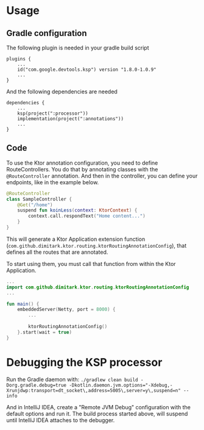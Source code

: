 # Usage

## Gradle configuration
The following plugin is needed in your gradle build script
```
plugins {
    ...
    id("com.google.devtools.ksp") version "1.8.0-1.0.9"
    ...
}
```

And the following dependencies are needed
```
dependencies {
    ...
    ksp(project(":processor"))
    implementation(project(":annotations"))
    ...
}
```

## Code
To use the Ktor annotation configuration, you need to define RouteControllers. You do that by annotating classes with the `@RouteController` annotation. 
And then in the controller, you can define your endpoints, like in the example below.
```kotlin
@RouteController
class SampleController {
    @Get("/home")
    suspend fun koinLess(context: KtorContext) {
        context.call.respondText("Home content...")
    }
}
```

This will generate a Ktor Application extension function (`com.github.dimitark.ktor.routing.ktorRoutingAnnotationConfig`), that defines all the routes that are annotated. 

To start using them, you must call that function from within the Ktor Application.

```kotlin
...
import com.github.dimitark.ktor.routing.ktorRoutingAnnotationConfig
...

fun main() {
    embeddedServer(Netty, port = 8000) {
        ...
        
        ktorRoutingAnnotationConfig()
    }.start(wait = true)
}
```

# Debugging the KSP processor

Run the Gradle daemon with:
`./gradlew clean build -Dorg.gradle.debug=true -Dkotlin.daemon.jvm.options="-Xdebug,-Xrunjdwp:transport=dt_socket\,address=5005\,server=y\,suspend=n" --info`

And in IntelliJ IDEA, create a "Remote JVM Debug" configuration with the default options and run it. The build process started above, will suspend until IntelliJ IDEA attaches to the debugger. 